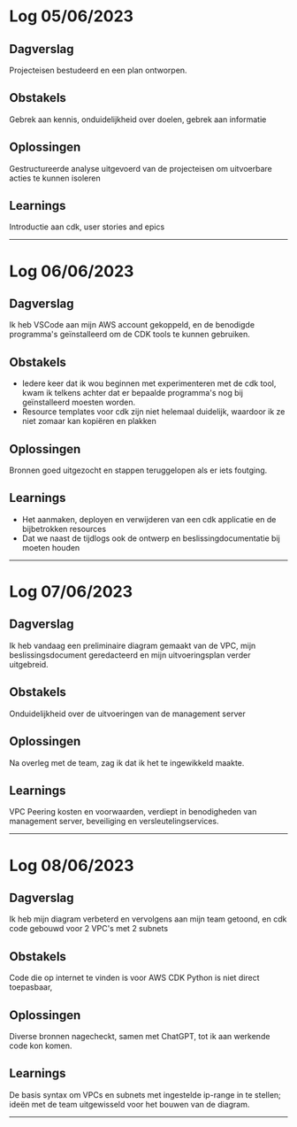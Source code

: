 # Log 05/06/2023

## Dagverslag 
Projecteisen bestudeerd en een plan ontworpen.

## Obstakels

Gebrek aan kennis, onduidelijkheid over doelen, gebrek aan informatie

## Oplossingen

Gestructureerde analyse uitgevoerd van de projecteisen om uitvoerbare acties te kunnen isoleren

## Learnings

Introductie aan cdk, user stories and epics

---

# Log 06/06/2023

## Dagverslag 
Ik heb VSCode aan mijn AWS account gekoppeld, en de benodigde programma's geïnstalleerd om de CDK tools te kunnen gebruiken.

## Obstakels
- Iedere keer dat ik wou beginnen met experimenteren met de cdk tool, kwam ik telkens achter dat er bepaalde programma's nog bij geïnstalleerd moesten worden.
- Resource templates voor cdk zijn niet helemaal duidelijk, waardoor ik ze niet zomaar kan kopiëren en plakken
## Oplossingen
Bronnen goed uitgezocht en stappen teruggelopen als er iets foutging.

## Learnings

- Het aanmaken, deployen en verwijderen van een cdk applicatie en de bijbetrokken resources
- Dat we naast de tijdlogs ook de ontwerp en beslissingdocumentatie bij moeten houden

---

# Log 07/06/2023


## Dagverslag 
Ik heb vandaag een preliminaire diagram gemaakt van de VPC, mijn beslissingsdocument geredacteerd en mijn uitvoeringsplan verder uitgebreid.

## Obstakels
Onduidelijkheid over de uitvoeringen van de management server

## Oplossingen
Na overleg met de team, zag ik dat ik het te ingewikkeld maakte.

## Learnings
VPC Peering kosten en voorwaarden, verdiept in benodigheden van management server, beveiliging en versleutelingservices.

---

# Log 08/06/2023


## Dagverslag
Ik heb mijn diagram verbeterd en vervolgens aan mijn team getoond, en cdk code gebouwd voor 2 VPC's met 2 subnets

## Obstakels
Code die op internet te vinden is voor AWS CDK Python is niet direct toepasbaar, 

## Oplossingen
Diverse bronnen nagecheckt, samen met ChatGPT, tot ik aan werkende code kon komen.

## Learnings
De basis syntax om VPCs en subnets met ingestelde ip-range in te stellen; ideën met de team uitgewisseld voor het bouwen van de diagram.

---
